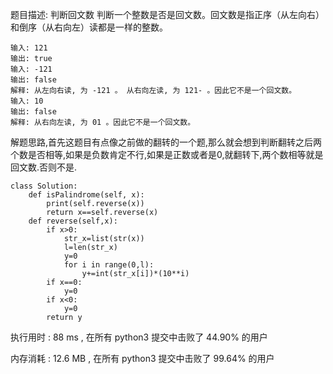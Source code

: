 题目描述:
判断回文数
判断一个整数是否是回文数。回文数是指正序（从左向右）和倒序（从右向左）读都是一样的整数。
```
输入: 121
输出: true
输入: -121
输出: false
解释: 从左向右读, 为 -121 。 从右向左读, 为 121- 。因此它不是一个回文数。
输入: 10
输出: false
解释: 从右向左读, 为 01 。因此它不是一个回文数。
```

解题思路,首先这题目有点像之前做的翻转的一个题,那么就会想到判断翻转之后两个数是否相等,如果是负数肯定不行,如果是正数或者是0,就翻转下,两个数相等就是回文数.否则不是.
```
class Solution:
    def isPalindrome(self, x):
        print(self.reverse(x))
        return x==self.reverse(x)
    def reverse(self,x):
        if x>0:
            str_x=list(str(x))
            l=len(str_x)
            y=0
            for i in range(0,l):
                y+=int(str_x[i])*(10**i)
        if x==0:
            y=0
        if x<0:
            y=0
        return y

```
执行用时 :
88 ms
, 在所有 python3 提交中击败了
44.90%
的用户

内存消耗 :
12.6 MB
, 在所有 python3 提交中击败了
99.64%
的用户